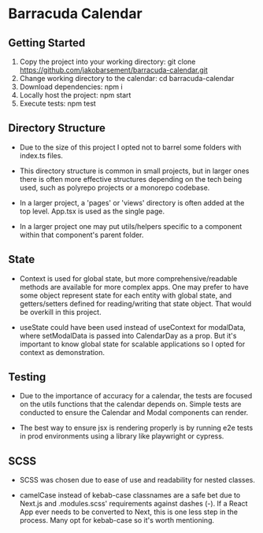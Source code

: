 # Barracuda Calendar

## Getting Started

1. Copy the project into your working directory: git clone https://github.com/jakobarsement/barracuda-calendar.git
2. Change working directory to the calendar: cd barracuda-calendar
3. Download dependencies: npm i
4. Locally host the project: npm start
5. Execute tests: npm test

## Directory Structure

- Due to the size of this project I opted not to barrel some folders with index.ts files.

- This directory structure is common in small projects, but in larger ones there is often more effective structures depending on the tech being used, such as polyrepo projects or a monorepo codebase.

- In a larger project, a 'pages' or 'views' directory is often added at the top level. App.tsx is used as the single page.

- In a larger project one may put utils/helpers specific to a component within that component's parent folder.

## State

- Context is used for global state, but more comprehensive/readable methods are available for more complex apps. One may prefer to have some object represent state for each entity with global state, and getters/setters defined for reading/writing that state object. That would be overkill in this project.

- useState could have been used instead of useContext for modalData, where setModalData is passed into CalendarDay as a prop. But it's important to know global state for scalable applications so I opted for context as demonstration.

## Testing

- Due to the importance of accuracy for a calendar, the tests are focused on the utils functions that the calendar depends on. Simple tests are conducted to ensure the Calendar and Modal components can render.

- The best way to ensure jsx is rendering properly is by running e2e tests in prod environments using a library like playwright or cypress.

## SCSS

- SCSS was chosen due to ease of use and readability for nested classes.

- camelCase instead of kebab-case classnames are a safe bet due to Next.js and .modules.scss' requirements against dashes (-). If a React App ever needs to be converted to Next, this is one less step in the process. Many opt for kebab-case so it's worth mentioning.
